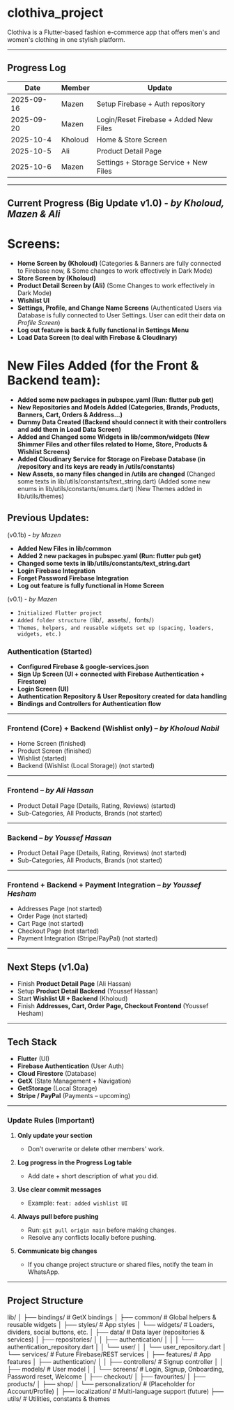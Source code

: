 # clothiva_project

Clothiva is a Flutter-based fashion e-commerce app that offers men's and women's clothing in one stylish platform.

---

## Progress Log  

| Date       | Member          | Update                                     |
|------------|-----------------|--------------------------------------------|
| 2025-09-16 | Mazen           | Setup Firebase + Auth repository           |
| 2025-09-20 | Mazen           | Login/Reset Firebase + Added New Files     |
| 2025-10-4  | Kholoud         | Home & Store Screen                        |
| 2025-10-5  | Ali             | Product Detail Page                        |
| 2025-10-6  | Mazen           | Settings + Storage Service + New Files     |

---

## Current Progress (Big Update v1.0) - *by Kholoud, Mazen & Ali* 
 # Screens:
-  **Home Screen by (Kholoud)** 
(Categories & Banners are fully connected to Firebase now, & Some changes to work effectively in Dark Mode)
-  **Store Screen by (Kholoud)**
-  **Product Detail Screen by (Ali)** 
(Some Changes to work effectively in Dark Mode)
-  **Wishlist UI**
-  **Settings, Profile, and Change Name Screens**
(Authenticated Users via Database is fully connected to User Settings. User can edit their data on *Profile Screen*)
-  **Log out feature is back & fully functional in Settings Menu**
-  **Load Data Screen (to deal with Firebase & Cloudinary)**
 # New Files Added (for the Front & Backend team):
-  **Added some new packages in pubspec.yaml (Run: flutter pub get)**
-  **New Repositories and Models Added (Categories, Brands, Products, Banners, Cart, Orders & Address...)**
-  **Dummy Data Created (Backend should connect it with their controllers and add them in Load Data Screen)**
-  **Added and Changed some Widgets in lib/common/widgets (New Shimmer Files and other files related to Home, Store, Products & Wishlist Screens)**
-  **Added Cloudinary Service for Storage on Firebase Database (in /repository and its keys are ready in /utils/constants)**
-  **New Assets, so many files changed in /utils are changed**
(Changed some texts in lib/utils/constants/text_string.dart)
(Added some new enums in lib/utils/constants/enums.dart)
(New Themes added in lib/utils/themes)


## Previous Updates:
(v0.1b) - *by Mazen* 
-  **Added New Files in lib/common**
-  **Added 2 new packages in pubspec.yaml (Run: flutter pub get)**
-  **Changed some texts in lib/utils/constants/text_string.dart**
-  **Login Firebase Integration**
-  **Forget Password Firebase Integration**
-  **Log out feature is fully functional in Home Screen**

(v0.1) - *by Mazen* 
- `Initialized Flutter project`  
- `Added folder structure (`lib/`, `assets/`, `fonts/`)`
- `Themes, helpers, and reusable widgets set up (spacing, loaders, widgets, etc.)`
### Authentication (Started)
-  **Configured Firebase & google-services.json** 
-  **Sign Up Screen (UI + connected with Firebase Authentication + Firestore)**  
-  **Login Screen (UI)**
-  **Authentication Repository & User Repository created for data handling**  
-  **Bindings and Controllers for Authentication flow**

---

<!-- Kholoud updates ONLY this section -->
### Frontend (Core) + Backend (Wishlist only) – *by Kholoud Nabil*  
- Home Screen (finished)  
- Product Screen (finished)  
- Wishlist (started)
- Backend (Wishlist (Local Storage)) (not started)

---

<!-- Ali updates ONLY this section -->
### Frontend – *by Ali Hassan* 
- Product Detail Page (Details, Rating, Reviews) (started)
- Sub-Categories, All Products, Brands (not started)

---

<!-- Youssef Hassan updates ONLY this section -->
### Backend – *by Youssef Hassan*  
- Product Detail Page (Details, Rating, Reviews) (not started)
- Sub-Categories, All Products, Brands (not started)

---
<!-- Youssef Hesham updates ONLY this section -->
### Frontend + Backend + Payment Integration – *by Youssef Hesham*  
- Addresses Page (not started)
- Order Page (not started)
- Cart Page (not started)
- Checkout Page (not started)
- Payment Integration (Stripe/PayPal) (not started)

---

## Next Steps (v1.0a)  
- Finish **Product Detail Page** (Ali Hassan)
- Setup **Product Detail Backend** (Youssef Hassan)
- Start **Wishlist UI + Backend** (Kholoud)  
- Finish **Addresses, Cart, Order Page, Checkout Frontend** (Youssef Hesham)  

---

## Tech Stack  

- **Flutter** (UI)  
- **Firebase Authentication** (User Auth)  
- **Cloud Firestore** (Database)  
- **GetX** (State Management + Navigation)  
- **GetStorage** (Local Storage)  
- **Stripe / PayPal** (Payments – upcoming)

---

### Update Rules (Important)
1. **Only update your section** 
   - Don’t overwrite or delete other members' work.

2. **Log progress in the Progress Log table**  
   - Add date + short description of what you did.

3. **Use clear commit messages**  
   - Example: `feat: added wishlist UI`

4. **Always pull before pushing**  
   - Run: `git pull origin main` before making changes.  
   - Resolve any conflicts locally before pushing.  

5. **Communicate big changes**  
   - If you change project structure or shared files, notify the team in WhatsApp.

---

## Project Structure
lib/
│
├── bindings/ # GetX bindings
│ 
├── common/ # Global helpers & reusable widgets
│ ├── styles/ # App styles
│ └── widgets/ # Loaders, dividers, social buttons, etc.
│
├── data/ # Data layer (repositories & services)
│ ├── repositories/
│ │ ├── authentication/
│ │ │ └── authentication_repository.dart
│ │ └── user/
│ │ └── user_repository.dart
│ └── services/ # Future Firebase/REST services
│
├── features/ # App features
│ ├── authentication/
│ │ ├── controllers/ # Signup controller
│ │ ├── models/ # User model
│ │ └── screens/ # Login, Signup, Onboarding, Password reset, Welcome
│ ├── checkout/
│ ├── favourites/
│ ├── products/
│ ├── shop/
│ └── personalization/ # (Placeholder for Account/Profile)
│
├── localization/ # Multi-language support (future)
├── utils/ # Utilities, constants & themes
